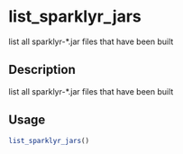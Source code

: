 # list_sparklyr_jars


list all sparklyr-*.jar files that have been built




## Description

list all sparklyr-*.jar files that have been built





## Usage
```r
list_sparklyr_jars()
```






